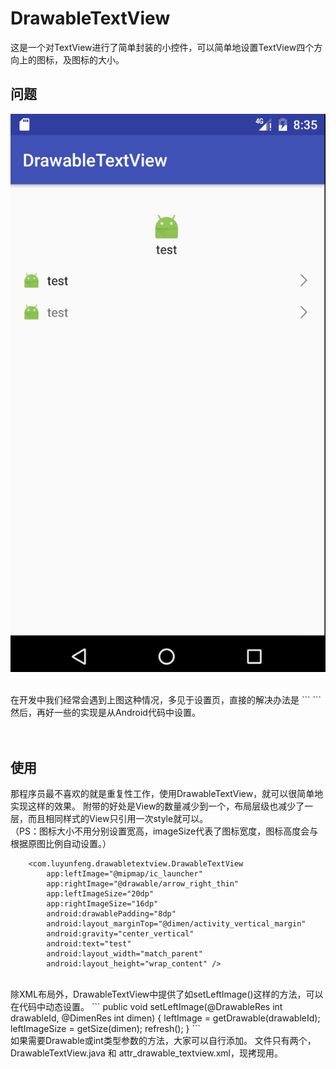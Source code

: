 # DrawableTextView



这是一个对TextView进行了简单封装的小控件，可以简单地设置TextView四个方向上的图标，及图标的大小。
<br>

## 问题
![](https://github.com/Yunfeng1u/DrawableTextView/blob/master/art/WX20170105-203619.png)

<br>
在开发中我们经常会遇到上图这种情况，多见于设置页，直接的解决办法是
```
    <RelativeLayout
        android:layout_marginTop="@dimen/activity_vertical_margin"
        android:layout_width="match_parent"
        android:layout_height="wrap_content">
        <ImageView
            android:id="@+id/iv1"
            android:src="@mipmap/ic_launcher"
            android:layout_width="20dp"
            android:layout_height="20dp" />
        <TextView
            android:text="test"
            android:layout_centerVertical="true"
            android:layout_marginLeft="8dp"
            android:layout_toRightOf="@+id/iv1"
            android:layout_width="wrap_content"
            android:layout_height="wrap_content" />
        <ImageView
            android:layout_alignParentRight="true"
            android:layout_centerVertical="true"
            android:src="@drawable/arrow_right_thin"
            android:layout_width="16dp"
            android:layout_height="16dp" />
    </RelativeLayout>
```
然后，再好一些的实现是从Android代码中设置。
<br>
<br>
<br>

## 使用

那程序员最不喜欢的就是重复性工作，使用DrawableTextView，就可以很简单地实现这样的效果。
附带的好处是View的数量减少到一个，布局层级也减少了一层，而且相同样式的View只引用一次style就可以。
<br>
（PS：图标大小不用分别设置宽高，imageSize代表了图标宽度，图标高度会与根据原图比例自动设置。）
```
    <com.luyunfeng.drawabletextview.DrawableTextView
        app:leftImage="@mipmap/ic_launcher"
        app:rightImage="@drawable/arrow_right_thin"
        app:leftImageSize="20dp"
        app:rightImageSize="16dp"
        android:drawablePadding="8dp"
        android:layout_marginTop="@dimen/activity_vertical_margin"
        android:gravity="center_vertical"
        android:text="test"
        android:layout_width="match_parent"
        android:layout_height="wrap_content" />
```
<br>
除XML布局外，DrawableTextView中提供了如setLeftImage()这样的方法，可以在代码中动态设置。
```
public void setLeftImage(@DrawableRes int drawableId, @DimenRes int dimen) {
        leftImage = getDrawable(drawableId);
        leftImageSize = getSize(dimen);
        refresh();
}
```
<br>
如果需要Drawable或int类型参数的方法，大家可以自行添加。
文件只有两个，DrawableTextView.java 和 attr_drawable_textview.xml，现拷现用。
